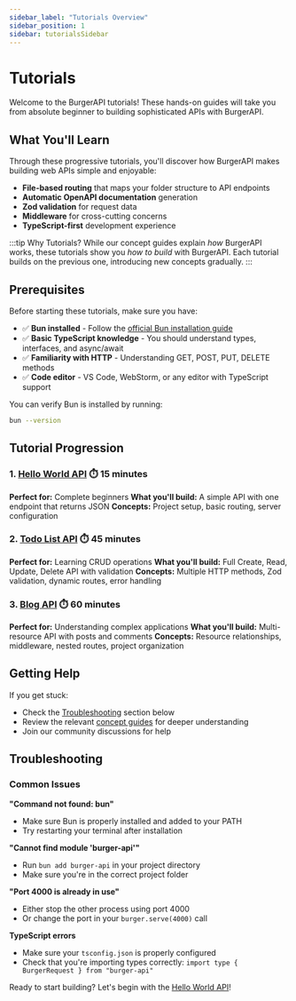 ```yaml
---
sidebar_label: "Tutorials Overview"
sidebar_position: 1
sidebar: tutorialsSidebar
---
```


# Tutorials

Welcome to the BurgerAPI tutorials! These hands-on guides will take you from absolute beginner to building sophisticated APIs with BurgerAPI.

## What You'll Learn

Through these progressive tutorials, you'll discover how BurgerAPI makes building web APIs simple and enjoyable:

- **File-based routing** that maps your folder structure to API endpoints
- **Automatic OpenAPI documentation** generation
- **Zod validation** for request data
- **Middleware** for cross-cutting concerns
- **TypeScript-first** development experience

:::tip Why Tutorials?
While our concept guides explain *how* BurgerAPI works, these tutorials show you *how to build* with BurgerAPI. Each tutorial builds on the previous one, introducing new concepts gradually.
:::

## Prerequisites

Before starting these tutorials, make sure you have:

- ✅ **Bun installed** - Follow the [official Bun installation guide](https://bun.sh/docs/installation)
- ✅ **Basic TypeScript knowledge** - You should understand types, interfaces, and async/await
- ✅ **Familiarity with HTTP** - Understanding GET, POST, PUT, DELETE methods
- ✅ **Code editor** - VS Code, WebStorm, or any editor with TypeScript support

You can verify Bun is installed by running:
```bash
bun --version
```

## Tutorial Progression

### 1. [Hello World API](./hello-world.md) ⏱️ 15 minutes
**Perfect for:** Complete beginners
**What you'll build:** A simple API with one endpoint that returns JSON
**Concepts:** Project setup, basic routing, server configuration

### 2. [Todo List API](./todo-api.md) ⏱️ 45 minutes  
**Perfect for:** Learning CRUD operations
**What you'll build:** Full Create, Read, Update, Delete API with validation
**Concepts:** Multiple HTTP methods, Zod validation, dynamic routes, error handling

### 3. [Blog API](./blog-api.md) ⏱️ 60 minutes
**Perfect for:** Understanding complex applications
**What you'll build:** Multi-resource API with posts and comments
**Concepts:** Resource relationships, middleware, nested routes, project organization

## Getting Help

If you get stuck:

- Check the [Troubleshooting](#troubleshooting) section below
- Review the relevant [concept guides](../intro.md) for deeper understanding
- Join our community discussions for help

## Troubleshooting

### Common Issues

**"Command not found: bun"**
- Make sure Bun is properly installed and added to your PATH
- Try restarting your terminal after installation

**"Cannot find module 'burger-api'"**
- Run `bun add burger-api` in your project directory
- Make sure you're in the correct project folder

**"Port 4000 is already in use"**
- Either stop the other process using port 4000
- Or change the port in your `burger.serve(4000)` call

**TypeScript errors**
- Make sure your `tsconfig.json` is properly configured
- Check that you're importing types correctly: `import type { BurgerRequest } from "burger-api"`

Ready to start building? Let's begin with the [Hello World API](./hello-world.md)!
